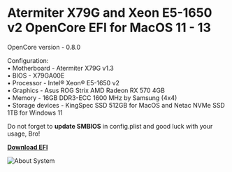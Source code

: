 # Atermiter X79G and Xeon E5-1650 v2 OpenCore EFI for MacOS 11 - 13

OpenCore version - 0.8.0

Configuration:  
• Motherboard - Atermiter X79G v1.3  
• BIOS - X79GA00E  
• Processor - Intel® Xeon® E5-1650 v2  
• Graphics - Asus ROG Strix AMD Radeon RX 570 4GB  
• Memory - 16GB DDR3-ECC 1600 MHz by Samsung (4x4)  
• Storage devices - KingSpec SSD 512GB for MacOS and Netac NVMe SSD 1TB for Windows 11

Do not forget to **update SMBIOS** in config.plist and good luck with your usage, Bro!

[**Download EFI**](https://github.com/AwSomeSiz/Atermiter_X79G_Hackintosh/releases)

![About System](https://user-images.githubusercontent.com/85404291/164968047-cfe42dff-4acc-45f5-bf8b-b8302a1bf5c1.png)
